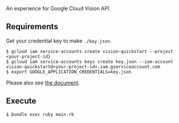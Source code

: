 An experience for Google Cloud Vision API

## Requirements

Get your credential key to make `./key.json`.

```shell-session
$ gcloud iam service-accounts create vision-quickstart --project <your-project-id}
$ gcloud iam service-accounts keys create key.json --iam-account vision-quickstart@<your-project-id>.iam.gserviceaccount.com
$ export GOOGLE_APPLICATION_CREDENTIALS=key.json
```

Please also see [the document](https://cloud.google.com/docs/authentication/production#auth-cloud-implicit-go).

## Execute

```shell-session
$ bundle exec ruby main.rb
```
